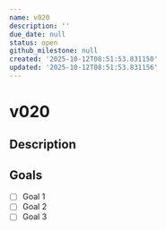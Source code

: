 ```yaml
---
name: v020
description: ''
due_date: null
status: open
github_milestone: null
created: '2025-10-12T08:51:53.831150'
updated: '2025-10-12T08:51:53.831156'
---
```


# v020

## Description



## Goals

- [ ] Goal 1
- [ ] Goal 2
- [ ] Goal 3